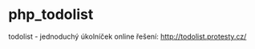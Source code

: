 php_todolist
============

todolist - jednoduchý úkolníček
online řešení: http://todolist.protesty.cz/
